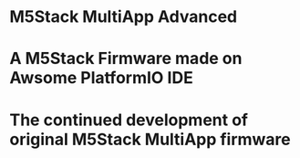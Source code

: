 # M5Stack MultiApp Advanced
# A M5Stack Firmware made on Awsome PlatformIO IDE
# The continued development of original M5Stack MultiApp firmware
